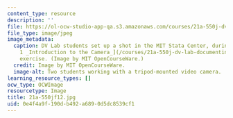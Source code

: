```yaml
---
content_type: resource
description: ''
file: https://ol-ocw-studio-app-qa.s3.amazonaws.com/courses/21a-550j-dv-lab-documenting-science-through-video-and-new-media-fall-2012/0e4f4a9f190db492a6890d5dc8539cf1_21a-550jf12.jpg
file_type: image/jpeg
image_metadata:
  caption: DV Lab students set up a shot in the MIT Stata Center, during their [Lab
    1 _Introduction to the Camera_](/courses/21a-550j-dv-lab-documenting-science-through-video-and-new-media-fall-2012/pages/lecture-and-lab-videos)
    exercise. (Image by MIT OpenCourseWare.)
  credit: Image by MIT OpenCourseWare.
  image-alt: Two students working with a tripod-mounted video camera.
learning_resource_types: []
ocw_type: OCWImage
resourcetype: Image
title: 21a-550jf12.jpg
uid: 0e4f4a9f-190d-b492-a689-0d5dc8539cf1
---
```

